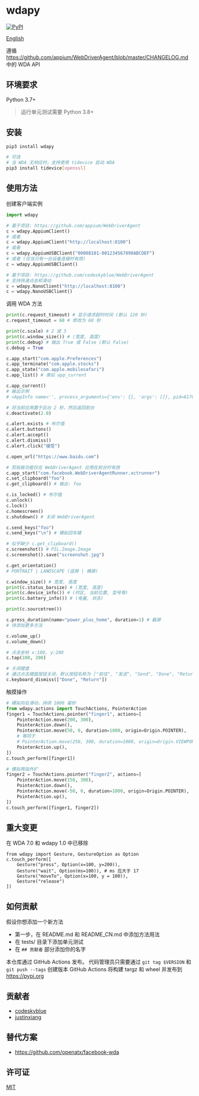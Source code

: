 # wdapy
[![PyPI](https://img.shields.io/pypi/v/wdapy?color=blue)](https://pypi.org/project/wdapy/)

[English](README.md)

遵循 <https://github.com/appium/WebDriverAgent/blob/master/CHANGELOG.md> 中的 WDA API

## 环境要求
Python 3.7+

> 运行单元测试需要 Python 3.8+

## 安装
```bash
pip3 install wdapy

# 可选
# 当 WDA 无响应时，支持使用 tidevice 启动 WDA
pip3 install tidevice[openssl]
```

## 使用方法

创建客户端实例
```python
import wdapy

# 基于项目: https://github.com/appium/WebDriverAgent
c = wdapy.AppiumClient()
# 或者
c = wdapy.AppiumClient("http://localhost:8100")
# 或者
c = wdapy.AppiumUSBClient("00008101-001234567890ABCDEF")
# 或者 (仅当只有一台设备连接时有效)
c = wdapy.AppiumUSBClient()

# 基于项目: https://github.com/codeskyblue/WebDriverAgent
# 支持快速点击和滑动
c = wdapy.NanoClient("http://localhost:8100")
c = wdapy.NanoUSBClient()
```

调用 WDA 方法

```python
print(c.request_timeout) # 显示请求超时时间 (默认 120 秒)
c.request_timeout = 60 # 修改为 60 秒

print(c.scale) # 2 或 3
print(c.window_size()) # (宽度, 高度)
print(c.debug) # 输出 True 或 False (默认 False)
c.debug = True

c.app_start("com.apple.Preferences")
c.app_terminate("com.apple.stocks")
c.app_state("com.apple.mobilesafari")
c.app_list() # 类似 app_current

c.app_current()
# 输出示例
# <AppInfo name='', process_arguments={'env': {}, 'args': []}, pid=6170, bundle_id='com.netease.SnailReader'>

# 将当前应用置于后台 2 秒，然后返回前台
c.deactivate(2.0)

c.alert.exists # 布尔值
c.alert.buttons()
c.alert.accept()
c.alert.dismiss()
c.alert.click("接受")

c.open_url("https://www.baidu.com")

# 剪贴板功能仅在 WebDriverAgent 应用在前台时有效
c.app_start("com.facebook.WebDriverAgentRunner.xctrunner")
c.set_clipboard("foo")
c.get_clipboard() # 输出: foo

c.is_locked() # 布尔值
c.unlock()
c.lock()
c.homescreen()
c.shutdown() # 关闭 WebDriverAgent

c.send_keys("foo")
c.send_keys("\n") # 模拟回车键

# 似乎缺少 c.get_clipboard()
c.screenshot() # PIL.Image.Image
c.screenshot().save("screenshot.jpg")

c.get_orientation()
# PORTRAIT | LANDSCAPE (竖屏 | 横屏)

c.window_size() # 宽度, 高度
print(c.status_barsize) # (宽度, 高度)
print(c.device_info()) # (时区, 当前位置, 型号等)
print(c.battery_info()) # (电量, 状态)

print(c.sourcetree())

c.press_duration(name="power_plus_home", duration=1) # 截屏
# 待添加更多方法

c.volume_up()
c.volume_down()

# 点击坐标 x:100, y:200
c.tap(100, 200)

# 关闭键盘
# 通过点击键盘按钮关闭，默认按钮名称为 ["前往", "发送", "Send", "Done", "Return"]
c.keyboard_dismiss(["Done", "Return"])
```

触摸操作

```python
# 模拟向右滑动，持续 1000 毫秒
from wdapy.actions import TouchActions, PointerAction
finger1 = TouchActions.pointer("finger1", actions=[
    PointerAction.move(200, 300),
    PointerAction.down(),
    PointerAction.move(50, 0, duration=1000, origin=Origin.POINTER),
    # 等同于
    # PointerAction.move(250, 300, duration=1000, origin=Origin.VIEWPORT),
    PointerAction.up(),
])
c.touch_perform([finger1])

# 模拟两指外扩
finger2 = TouchActions.pointer("finger2", actions=[
    PointerAction.move(150, 300),
    PointerAction.down(),
    PointerAction.move(-50, 0, duration=1000, origin=Origin.POINTER),
    PointerAction.up(),
])
c.touch_perform([finger1, finger2])
```

## 重大变更

在 WDA 7.0 和 wdapy 1.0 中已移除

```
from wdapy import Gesture, GestureOption as Option
c.touch_perform([
    Gesture("press", Option(x=100, y=200)),
    Gesture("wait", Option(ms=100)), # ms 应大于 17
    Gesture("moveTo", Option(x=100, y = 100)),
    Gesture("release")
])
```


## 如何贡献
假设你想添加一个新方法

- 第一步，在 README.md 和 README_CN.md 中添加方法用法
- 在 tests/ 目录下添加单元测试
- 在 `## 贡献者` 部分添加你的名字

本仓库通过 GitHub Actions 发布。
代码管理员只需要通过 `git tag $VERSION` 和 `git push --tags` 创建版本
GitHub Actions 将构建 targz 和 wheel 并发布到 https://pypi.org

## 贡献者

- [codeskyblue](https://github.com/codeskyblue)
- [justinxiang](https://github.com/Justin-Xiang)

## 替代方案
- https://github.com/openatx/facebook-wda

## 许可证
[MIT](LICENSE)